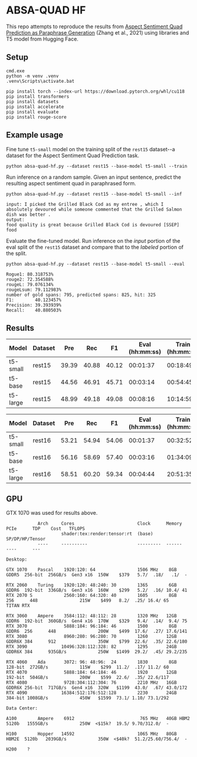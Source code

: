 # ABSA-QUAD HF

This repo attempts to reproduce the results from [Aspect Sentiment Quad Prediction as Paraphrase Generation](https://arxiv.org/abs/2110.00796) (Zhang et al., 2021) using libraries and T5 model from Hugging Face.

## Setup

```
cmd.exe
python -m venv .venv
.venv\Scripts\activate.bat

pip install torch --index-url https://download.pytorch.org/whl/cu118
pip install transformers
pip install datasets
pip install accelerate
pip install evaluate
pip install rouge-score
```

## Example usage

Fine tune ``t5-small`` model on the training split of the ``rest15`` dataset--a dataset for the Aspect Sentiment Quad Prediction task.

```
python absa-quad-hf.py --dataset rest15 --base-model t5-small --train
```

Run inference on a random sample. Given an input sentence, predict the resulting aspect sentiment quad in paraphrased form.

```
python absa-quad-hf.py --dataset rest15 --base-model t5-small --inf

input: I picked the Grilled Black Cod as my entree , which I absolutely devoured while someone commented that the Grilled Salmon dish was better .
output:
food quality is great because Grilled Black Cod is devoured [SSEP] food
```

Evaluate the fine-tuned model. Run inference on the *input* portion of the eval split of the ``rest15`` dataset and compare that to the *labeled* portion of the split.

```
python absa-quad-hf.py --dataset rest15 --base-model t5-small --eval

Rogue1: 80.318753%
rouge2: 72.354588%
rougeL: 79.076134%
rougeLsum: 79.112983%
number of gold spans: 795, predicted spans: 825, hit: 325
F1:        40.123457%
Precision: 39.393939%
Recall:    40.880503%
```

## Results

| Model    | Dataset | Pre   | Rec   | F1    | Eval (hh:mm:ss) | Train (hh:mm:ss) |
| -------- | ------- | ----- | ----- | ----- | --------------- | ---------------- |
| t5-small | rest15  | 39.39 | 40.88 | 40.12 | 00:01:37        | 00:18:49         |
| t5-base  | rest15  | 44.56 | 46.91 | 45.71 | 00:03:14        | 00:54:45         |
| t5-large | rest15  | 48.99 | 49.18 | 49.08 | 00:08:16        | 10:14:59         |

| Model    | Dataset | Pre   | Rec   | F1    | Eval (hh:mm:ss) | Train (hh:mm:ss) |
| -------- | ------- | ----- | ----- | ----- | --------------- | ---------------- |
| t5-small | rest16  | 53.21 | 54.94 | 54.06 | 00:01:37        | 00:32:52         |
| t5-base  | rest16  | 56.16 | 58.69 | 57.40 | 00:03:16        | 01:34:09         |
| t5-large | rest16  | 58.51 | 60.20 | 59.34 | 00:04:44        | 20:51:35         |

## GPU

GTX 1070 was used for results above.

```
            Arch     Cores                        Clock      Memory                        PCIe      TDP    Cost   TFLOPS
                     shader:tex:render:tensor:rt  (base)                                                           SP/DP/HP/Tensor
            ----     ----------                   ---------  ------                        ----      ---

Desktop:

GTX 1070    Pascal    1920:120: 64                1506 MHz    8GB GDDR5  256-bit  256GB/s  Gen3 x16  150W    $379   5.7/  .18/   .1/  -

RTX 2060    Turing    1920:120: 48:240: 30        1365        6GB GDDR6  192-bit  336GB/s  Gen3 x16  160W    $299   5.2/  .16/ 10.4/ 41
RTX 2070 S            2560:160: 64:320: 40        1605        8GB        256      448                215W    $499   8.2/  .25/ 16.4/ 65
TITAN RTX

RTX 3060    Ampere    3584:112: 48:112: 28        1320 MHz   12GB GDDR6  192-bit  360GB/s  Gen4 x16  170W    $329   9.4/  .14/  9.4/ 75
RTX 3070              5888:184: 96:184: 46        1500        8GB GDDR6  256      448                200W    $499  17.6/  .27/ 17.6/141
RTX 3080              8960:280: 96:280: 70        1260       12GB GDDR6X 384      912                350W    $799  22.6/  .35/ 22.6/180
RTX 3090             10496:328:112:328: 82        1295       24GB GDDR6X 384      935GB/s            250W   $1499  29.2/  .45/ 29.2/235

RTX 4060    Ada       3072: 96: 48:96:  24        1830        8GB        128-bit  272GB/s            115W    $299  11.2/  .17/ 11.2/ 60
RTX 4070              5888:184: 64:184: 46        1920       12GB        192-bit  504GB/s            200W    $599  22.6/  .35/ 22.6/117
RTX 4080              9728:304:112:304: 76        2210 MHz   16GB GDDR6X 256-bit  717GB/s  Gen4 x16  320W   $1199  43.0/  .67/ 43.0/172
RTX 4090             16384:512:176:512:128        2230       24GB        384-bit 1008GB/s            450W   $1599  73.1/ 1.10/ 73.1/292

Data Center:

A100        Ampere    6912                         765 MHz   40GB HBM2   5120b   1555GB/s            250W  <$15k?  19.5/ 9.70/312.0/  -

H100        Hopper   14592                        1065 MHz   80GB HBM2E  5120b   2039GB/s            350W  <$40k?  51.2/25.60/756.4/  -

H200    ?
```
